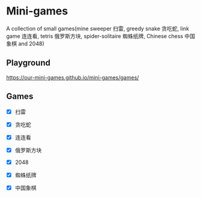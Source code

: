 # Mini-games

A collection of small games(mine sweeper 扫雷, greedy snake 贪吃蛇, link game 连连看, tetris 俄罗斯方块, spider-solitaire 蜘蛛纸牌, Chinese chess 中国象棋 and 2048)

## Playground
https://our-mini-games.github.io/mini-games/games/

## Games

- [x] 扫雷

- [x] 贪吃蛇

- [x] 连连看

- [x] 俄罗斯方块

- [x] 2048

- [x] 蜘蛛纸牌

- [x] 中国象棋
